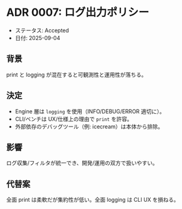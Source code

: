 # ADR 0007: ログ出力ポリシー

- ステータス: Accepted
- 日付: 2025-09-04

## 背景
print と logging が混在すると可観測性と運用性が落ちる。

## 決定
- Engine 層は `logging` を使用（INFO/DEBUG/ERROR 適切に）。
- CLI/ベンチは UX/仕様上の理由で `print` を許容。
- 外部依存のデバッグツール（例: icecream）は本体から排除。

## 影響
ログ収集/フィルタが統一でき、開発/運用の双方で扱いやすい。

## 代替案
全面 print は柔軟だが集約性が低い。全面 logging は CLI UX を損ねる。

